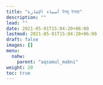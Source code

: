 ```yaml
---
title: "أسماء الإشارة ইসমু ইশারা"
description: ""
lead: ""
date: 2021-05-01T15:04:20+06:00
lastmod: 2021-05-01T15:04:20+06:00
draft: false
images: []
menu: 
  nahw:
    parent: "aqsamul_mabni"
weight: 20
toc: true
---
```



